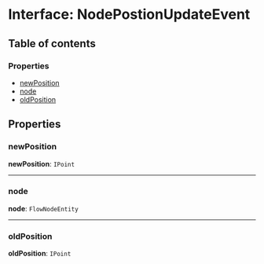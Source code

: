 # Interface: NodePostionUpdateEvent

## Table of contents

### Properties

* [newPosition](/en/auto-docs/free-layout-core/interfaces/NodePostionUpdateEvent.md#newposition)
* [node](/en/auto-docs/free-layout-core/interfaces/NodePostionUpdateEvent.md#node)
* [oldPosition](/en/auto-docs/free-layout-core/interfaces/NodePostionUpdateEvent.md#oldposition)

## Properties

### newPosition

**newPosition**: `IPoint`

***

### node

**node**: `FlowNodeEntity`

***

### oldPosition

**oldPosition**: `IPoint`

